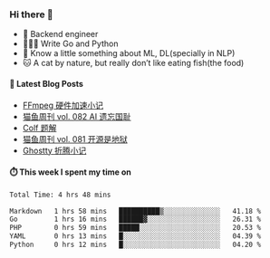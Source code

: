 ### Hi there 👋

- 🔧 Backend engineer
- 👨🏻‍💻 Write Go and Python
- 🔭 Know a little something about ML, DL(specially in NLP)
- 🐱 A cat by nature, but really don’t like eating fish(the food)

#### 📖 Latest Blog Posts
<!-- BLOG-POST-LIST:START -->
- [FFmpeg 硬件加速小记](https://ameow.xyz/archives/ffmpeg-hardware-acclerate)
- [猫鱼周刊 vol. 082 AI 遗忘国耻](https://ameow.xyz/archives/weekly-082)
- [Colf 题解](https://ameow.xyz/archives/colf-solutions)
- [猫鱼周刊 vol. 081 开源是地狱](https://ameow.xyz/archives/weekly-081)
- [Ghostty 折腾小记](https://ameow.xyz/archives/configuring-ghostty)
<!-- BLOG-POST-LIST:END -->

#### ⏱️ This week I spent my time on
<!--START_SECTION:waka-->

```txt
Total Time: 4 hrs 48 mins

Markdown   1 hrs 58 mins   ██████████▒░░░░░░░░░░░░░░   41.18 %
Go         1 hrs 16 mins   ██████▓░░░░░░░░░░░░░░░░░░   26.31 %
PHP        0 hrs 59 mins   █████░░░░░░░░░░░░░░░░░░░░   20.53 %
YAML       0 hrs 13 mins   █░░░░░░░░░░░░░░░░░░░░░░░░   04.39 %
Python     0 hrs 12 mins   █░░░░░░░░░░░░░░░░░░░░░░░░   04.20 %
```

<!--END_SECTION:waka-->

<!--
**LeslieLeung/LeslieLeung** is a ✨ _special_ ✨ repository because its `README.md` (this file) appears on your GitHub profile.

Here are some ideas to get you started:

- 🔭 I’m currently working on ...
- 🌱 I’m currently learning ...
- 👯 I’m looking to collaborate on ...
- 🤔 I’m looking for help with ...
- 💬 Ask me about ...
- 📫 How to reach me: ...
- 😄 Pronouns: ...
- ⚡ Fun fact: ...
-->
